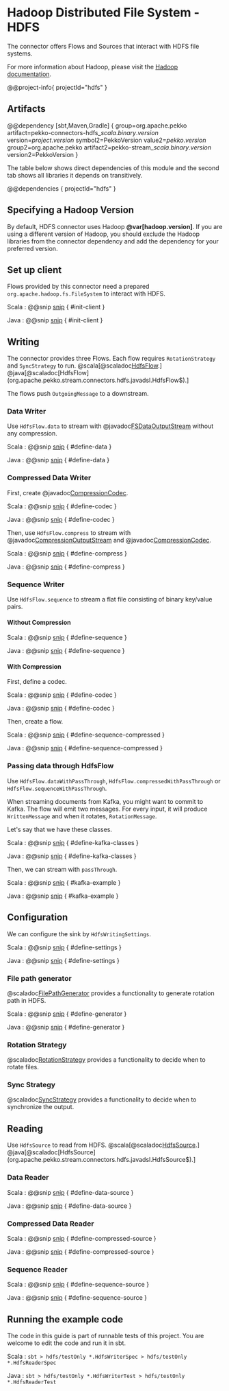 # Hadoop Distributed File System - HDFS

The connector offers Flows and Sources that interact with HDFS file systems.

For more information about Hadoop, please visit the [Hadoop documentation](https://hadoop.apache.org/).

@@project-info{ projectId="hdfs" }

## Artifacts

@@dependency [sbt,Maven,Gradle] {
  group=org.apache.pekko
  artifact=pekko-connectors-hdfs_$scala.binary.version$
  version=$project.version$
  symbol2=PekkoVersion
  value2=$pekko.version$
  group2=org.apache.pekko
  artifact2=pekko-stream_$scala.binary.version$
  version2=PekkoVersion
}

The table below shows direct dependencies of this module and the second tab shows all libraries it depends on transitively.

@@dependencies { projectId="hdfs" }


## Specifying a Hadoop Version

By default, HDFS connector uses Hadoop **@var[hadoop.version]**. If you are using a different version of Hadoop,
you should exclude the Hadoop libraries from the connector dependency and add the dependency for your preferred version.

## Set up client

Flows provided by this connector need a prepared `org.apache.hadoop.fs.FileSystem` to 
interact with HDFS.


Scala
: @@snip [snip](/hdfs/src/test/scala/docs/scaladsl//HdfsWriterSpec.scala) { #init-client }

Java
: @@snip [snip](/hdfs/src/test/java/docs/javadsl/HdfsWriterTest.java) { #init-client }


## Writing

The connector provides three Flows. Each flow requires `RotationStrategy` and `SyncStrategy` to run.
@scala[@scaladoc[HdfsFlow](org.apache.pekko.stream.connectors.hdfs.scaladsl.HdfsFlow$).]
@java[@scaladoc[HdfsFlow](org.apache.pekko.stream.connectors.hdfs.javadsl.HdfsFlow$).]

The flows push `OutgoingMessage` to a downstream.

### Data Writer

Use `HdfsFlow.data` to stream with @javadoc[FSDataOutputStream](org.apache.hadoop.fs.FSDataOutputStream) without any compression.


Scala
: @@snip [snip](/hdfs/src/test/scala/docs/scaladsl//HdfsWriterSpec.scala) { #define-data }

Java
: @@snip [snip](/hdfs/src/test/java/docs/javadsl/HdfsWriterTest.java) { #define-data }


### Compressed Data Writer

First, create @javadoc[CompressionCodec](org.apache.hadoop.io.compress.CompressionCodec).


Scala
: @@snip [snip](/hdfs/src/test/scala/docs/scaladsl//HdfsWriterSpec.scala) { #define-codec }

Java
: @@snip [snip](/hdfs/src/test/java/docs/javadsl/HdfsWriterTest.java) { #define-codec }


Then, use `HdfsFlow.compress` to stream with @javadoc[CompressionOutputStream](org.apache.hadoop.io.compress.CompressionOutputStream) and @javadoc[CompressionCodec](org.apache.hadoop.io.compress.CompressionCodec). 


Scala
: @@snip [snip](/hdfs/src/test/scala/docs/scaladsl//HdfsWriterSpec.scala) { #define-compress }

Java
: @@snip [snip](/hdfs/src/test/java/docs/javadsl/HdfsWriterTest.java) { #define-compress }


### Sequence Writer

Use `HdfsFlow.sequence` to stream a flat file consisting of binary key/value pairs.

#### Without Compression


Scala
: @@snip [snip](/hdfs/src/test/scala/docs/scaladsl//HdfsWriterSpec.scala) { #define-sequence }

Java
: @@snip [snip](/hdfs/src/test/java/docs/javadsl/HdfsWriterTest.java) { #define-sequence }


#### With Compression

First, define a codec.


Scala
: @@snip [snip](/hdfs/src/test/scala/docs/scaladsl//HdfsWriterSpec.scala) { #define-codec }

Java
: @@snip [snip](/hdfs/src/test/java/docs/javadsl/HdfsWriterTest.java) { #define-codec }


Then, create a flow.


Scala
: @@snip [snip](/hdfs/src/test/scala/docs/scaladsl//HdfsWriterSpec.scala) { #define-sequence-compressed }

Java
: @@snip [snip](/hdfs/src/test/java/docs/javadsl/HdfsWriterTest.java) { #define-sequence-compressed }

### Passing data through HdfsFlow

Use `HdfsFlow.dataWithPassThrough`, `HdfsFlow.compressedWithPassThrough` or `HdfsFlow.sequenceWithPassThrough`.

When streaming documents from Kafka, you might want to commit to Kafka. The flow will emit two messages.
For every input, it will produce `WrittenMessage` and when it rotates, `RotationMessage`.

Let's say that we have these classes.


Scala
: @@snip [snip](/hdfs/src/test/scala/docs/scaladsl//HdfsWriterSpec.scala) { #define-kafka-classes }

Java
: @@snip [snip](/hdfs/src/test/java/docs/javadsl/HdfsWriterTest.java) { #define-kafka-classes }


Then, we can stream with `passThrough`.


Scala
: @@snip [snip](/hdfs/src/test/scala/docs/scaladsl//HdfsWriterSpec.scala) { #kafka-example }

Java
: @@snip [snip](/hdfs/src/test/java/docs/javadsl/HdfsWriterTest.java) { #kafka-example }


## Configuration

We can configure the sink by `HdfsWritingSettings`. 


Scala
: @@snip [snip](/hdfs/src/test/scala/docs/scaladsl//HdfsWriterSpec.scala) { #define-settings }

Java
: @@snip [snip](/hdfs/src/test/java/docs/javadsl/HdfsWriterTest.java) { #define-settings }


### File path generator

@scaladoc[FilePathGenerator](org.apache.pekko.stream.connectors.hdfs.FilePathGenerator$) provides a functionality to generate rotation path in HDFS. 

Scala
: @@snip [snip](/hdfs/src/test/scala/docs/scaladsl//HdfsWriterSpec.scala) { #define-generator }

Java
: @@snip [snip](/hdfs/src/test/java/docs/javadsl/HdfsWriterTest.java) { #define-generator }


### Rotation Strategy


@scaladoc[RotationStrategy](org.apache.pekko.stream.connectors.hdfs.RotationStrategy$) provides a functionality to decide when to rotate files.

### Sync Strategy


@scaladoc[SyncStrategy](org.apache.pekko.stream.connectors.hdfs.SyncStrategy$) provides a functionality to decide when to synchronize the output.

## Reading

Use `HdfsSource` to read from HDFS.
@scala[@scaladoc[HdfsSource](org.apache.pekko.stream.connectors.hdfs.scaladsl.HdfsSource$).]
@java[@scaladoc[HdfsSource](org.apache.pekko.stream.connectors.hdfs.javadsl.HdfsSource$).]


### Data Reader


Scala
: @@snip [snip](/hdfs/src/test/scala/docs/scaladsl//HdfsReaderSpec.scala) { #define-data-source }

Java
: @@snip [snip](/hdfs/src/test/java/docs/javadsl/HdfsReaderTest.java) { #define-data-source }


### Compressed Data Reader


Scala
: @@snip [snip](/hdfs/src/test/scala/docs/scaladsl//HdfsReaderSpec.scala) { #define-compressed-source }

Java
: @@snip [snip](/hdfs/src/test/java/docs/javadsl/HdfsReaderTest.java) { #define-compressed-source }


### Sequence Reader


Scala
: @@snip [snip](/hdfs/src/test/scala/docs/scaladsl//HdfsReaderSpec.scala) { #define-sequence-source }

Java
: @@snip [snip](/hdfs/src/test/java/docs/javadsl/HdfsReaderTest.java) { #define-sequence-source }


## Running the example code

The code in this guide is part of runnable tests of this project. You are welcome to edit the code and run it in sbt.

Scala
:   ```
    sbt
    > hdfs/testOnly *.HdfsWriterSpec
    > hdfs/testOnly *.HdfsReaderSpec
    ```

Java
:   ```
    sbt
    > hdfs/testOnly *.HdfsWriterTest
    > hdfs/testOnly *.HdfsReaderTest
    ```
